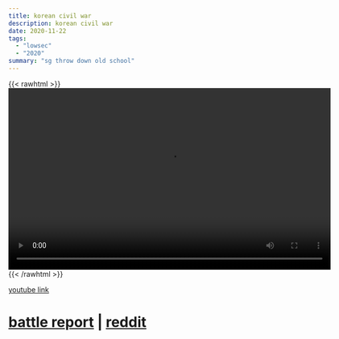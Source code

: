 ```yaml
---
title: korean civil war
description: korean civil war
date: 2020-11-22
tags:
  - "lowsec"
  - "2020"
summary: "sg throw down old school"
---
```


{{< rawhtml >}}<video width="640" height="360" controls>
<source src="https://crowdfile.net/snuffed/korean-civil-war.mp4" type="video/mp4">
Your browser does not support the video tag.</video>{{< /rawhtml >}}

[youtube link](https://www.youtube.com/watch?v=e106TZq_fiA)

# [battle report](https://br.evetools.org/related/30002539/202011221000) | [reddit](https://www.reddit.com/r/Eve/comments/jyubov/the_koren_civil_war_part_2/)
